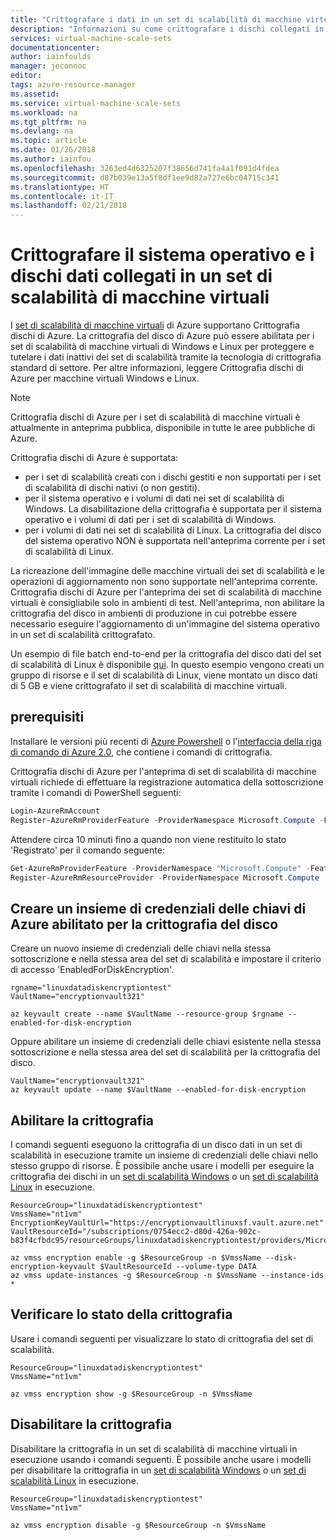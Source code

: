 ```yaml
---
title: "Crittografare i dati in un set di scalabilità di macchine virtuali di Azure | Microsoft Docs"
description: "Informazioni su come crittografare i dischi collegati in un set di scalabilità di macchine virtuali."
services: virtual-machine-scale-sets
documentationcenter: 
author: iainfoulds
manager: jeconnoc
editor: 
tags: azure-resource-manager
ms.assetid: 
ms.service: virtual-machine-scale-sets
ms.workload: na
ms.tgt_pltfrm: na
ms.devlang: na
ms.topic: article
ms.date: 01/26/2018
ms.author: iainfou
ms.openlocfilehash: 3263ed4d6325207f38656d741fa4a1f091d4fdea
ms.sourcegitcommit: d87b039e13a5f8df1ee9d82a727e6bc04715c341
ms.translationtype: HT
ms.contentlocale: it-IT
ms.lasthandoff: 02/21/2018
---
```

# <a name="encrypt-os-and-attached-data-disks-in-a-virtual-machine-scale-set"></a>Crittografare il sistema operativo e i dischi dati collegati in un set di scalabilità di macchine virtuali
I [set di scalabilità di macchine virtuali](/azure/virtual-machine-scale-sets/) di Azure supportano Crittografia dischi di Azure.  La crittografia del disco di Azure può essere abilitata per i set di scalabilità di macchine virtuali di Windows e Linux per proteggere e tutelare i dati inattivi dei set di scalabilità tramite la tecnologia di crittografia standard di settore. Per altre informazioni, leggere Crittografia dischi di Azure per macchine virtuali Windows e Linux.

> [!NOTE]
>  Crittografia dischi di Azure per i set di scalabilità di macchine virtuali è attualmente in anteprima pubblica, disponibile in tutte le aree pubbliche di Azure.

Crittografia dischi di Azure è supportata:
- per i set di scalabilità creati con i dischi gestiti e non supportati per i set di scalabilità di dischi nativi (o non gestiti).
- per il sistema operativo e i volumi di dati nei set di scalabilità di Windows. La disabilitazione della crittografia è supportata per il sistema operativo e i volumi di dati per i set di scalabilità di Windows.
- per i volumi di dati nei set di scalabilità di Linux. La crittografia del disco del sistema operativo NON è supportata nell'anteprima corrente per i set di scalabilità di Linux.

La ricreazione dell'immagine delle macchine virtuali dei set di scalabilità e le operazioni di aggiornamento non sono supportate nell'anteprima corrente. Crittografia dischi di Azure per l'anteprima dei set di scalabilità di macchine virtuali è consigliabile solo in ambienti di test. Nell'anteprima, non abilitare la crittografia del disco in ambienti di produzione in cui potrebbe essere necessario eseguire l'aggiornamento di un'immagine del sistema operativo in un set di scalabilità crittografato.

Un esempio di file batch end-to-end per la crittografia del disco dati del set di scalabilità di Linux è disponibile [qui](https://gist.githubusercontent.com/ejarvi/7766dad1475d5f7078544ffbb449f29b/raw/03e5d990b798f62cf188706221ba6c0c7c2efb3f/enable-linux-vmss.bat).  In questo esempio vengono creati un gruppo di risorse e il set di scalabilità di Linux, viene montato un disco dati di 5 GB e viene crittografato il set di scalabilità di macchine virtuali.

## <a name="prerequisites"></a>prerequisiti
Installare le versioni più recenti di [Azure Powershell](https://github.com/Azure/azure-powershell/releases) o l'[interfaccia della riga di comando di Azure 2.0](https://docs.microsoft.com/cli/azure/install-azure-cli?view=azure-cli-latest), che contiene i comandi di crittografia.

Crittografia dischi di Azure per l'anteprima di set di scalabilità di macchine virtuali richiede di effettuare la registrazione automatica della sottoscrizione tramite i comandi di PowerShell seguenti: 

```powershell
Login-AzureRmAccount
Register-AzureRmProviderFeature -ProviderNamespace Microsoft.Compute -FeatureName "UnifiedDiskEncryption"
```

Attendere circa 10 minuti fino a quando non viene restituito lo stato 'Registrato' per il comando seguente: 

```powershell
Get-AzureRmProviderFeature -ProviderNamespace "Microsoft.Compute" -FeatureName "UnifiedDiskEncryption"
Register-AzureRmResourceProvider -ProviderNamespace Microsoft.Compute
```

## <a name="create-an-azure-key-vault-enabled-for-disk-encryption"></a>Creare un insieme di credenziali delle chiavi di Azure abilitato per la crittografia del disco
Creare un nuovo insieme di credenziali delle chiavi nella stessa sottoscrizione e nella stessa area del set di scalabilità e impostare il criterio di accesso 'EnabledForDiskEncryption'.

```azurecli
rgname="linuxdatadiskencryptiontest"
VaultName="encryptionvault321"

az keyvault create --name $VaultName --resource-group $rgname --enabled-for-disk-encryption
```

Oppure abilitare un insieme di credenziali delle chiavi esistente nella stessa sottoscrizione e nella stessa area del set di scalabilità per la crittografia del disco.

```azurecli
VaultName="encryptionvault321"
az keyvault update --name $VaultName --enabled-for-disk-encryption
```

## <a name="enable-encryption"></a>Abilitare la crittografia

I comandi seguenti eseguono la crittografia di un disco dati in un set di scalabilità in esecuzione tramite un insieme di credenziali delle chiavi nello stesso gruppo di risorse. È possibile anche usare i modelli per eseguire la crittografia dei dischi in un [set di scalabilità Windows](https://github.com/Azure/azure-quickstart-templates/tree/master/201-encrypt-vmss-windows-jumpbox) o un [set di scalabilità Linux](https://github.com/Azure/azure-quickstart-templates/tree/master/201-encrypt-vmss-linux-jumpbox) in esecuzione.

```azurecli
ResourceGroup="linuxdatadiskencryptiontest"
VmssName="nt1vm"
EncryptionKeyVaultUrl="https://encryptionvaultlinuxsf.vault.azure.net"
VaultResourceId="/subscriptions/0754ecc2-d80d-426a-902c-b83f4cfbdc95/resourceGroups/linuxdatadiskencryptiontest/providers/Microsoft.KeyVault/vaults/encryptionvaultlinuxsf"

az vmss encryption enable -g $ResourceGroup -n $VmssName --disk-encryption-keyvault $VaultResourceId --volume-type DATA
az vmss update-instances -g $ResourceGroup -n $VmssName --instance-ids *
```

## <a name="check-encryption-progress"></a>Verificare lo stato della crittografia

Usare i comandi seguenti per visualizzare lo stato di crittografia del set di scalabilità.

```azurecli
ResourceGroup="linuxdatadiskencryptiontest"
VmssName="nt1vm"

az vmss encryption show -g $ResourceGroup -n $VmssName
```

## <a name="disable-encryption"></a>Disabilitare la crittografia
Disabilitare la crittografia in un set di scalabilità di macchine virtuali in esecuzione usando i comandi seguenti. È possibile anche usare i modelli per disabilitare la crittografia in un [set di scalabilità Windows](https://github.com/Azure/azure-quickstart-templates/tree/master/201-decrypt-vmss-windows) o un [set di scalabilità Linux](https://github.com/Azure/azure-quickstart-templates/tree/master/201-decrypt-vmss-linux) in esecuzione.

```azurecli
ResourceGroup="linuxdatadiskencryptiontest"
VmssName="nt1vm"

az vmss encryption disable -g $ResourceGroup -n $VmssName
```

